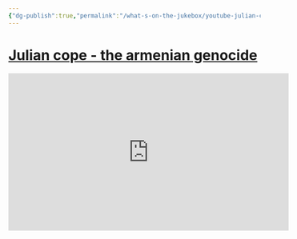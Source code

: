 ```yaml
---
{"dg-publish":true,"permalink":"/what-s-on-the-jukebox/youtube-julian-cope-the-armenian-genocide/"}
---
```



# [Julian cope - the armenian genocide](https://www.youtube.com/watch?v=BfPoZsgWuOg)



<iframe width="560" height="315" src="https://www.youtube-nocookie.com/embed/BfPoZsgWuOg" title="YouTube video player" frameborder="0" allow="accelerometer; autoplay; clipboard-write; encrypted-media; gyroscope; picture-in-picture" allowfullscreen></iframe>